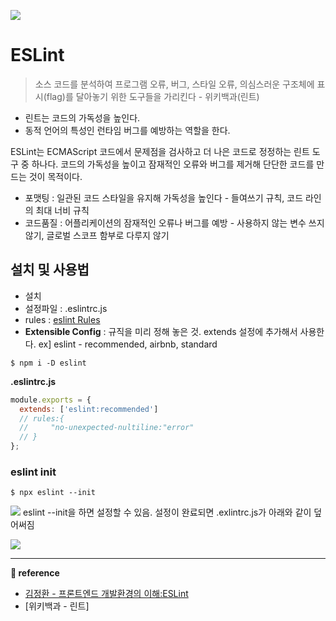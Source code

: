 ![](https://images.velog.io/images/ouo_yoonk/post/99e3e6ed-4ef3-4e09-b75d-1cb85f6b55bc/%ED%94%84%EB%A1%A0%ED%8A%B8%EC%97%94%EB%93%9C_%EA%B0%9C%EB%B0%9C%ED%99%98%EA%B2%BD%EC%9D%98_%EC%9D%B4%ED%95%B4%EC%99%80_%EC%8B%A4%EC%8A%B5%5B%EA%B9%80%EC%A0%95%ED%99%98%EB%8B%98%5D__n_-_ESLint.png)

# ESLint

> 소스 코드를 분석하여 프로그램 오류, 버그, 스타일 오류, 의심스러운 구조체에 표시(flag)를 달아놓기 위한 도구들을 가리킨다 - 위키백과(린트)

- 린트는 코드의 가독성을 높인다.
- 동적 언어의 특성인 런타임 버그를 예방하는 역할을 한다.

ESLint는 ECMAScript 코드에서 문제점을 검사하고 더 나은 코드로 정정하는 린트 도구 중 하나다. 코드의 가독성을 높이고 잠재적인 오류와 버그를 제거해 단단한 코드를 만드는 것이 목적이다.

- 포맷팅 : 일관된 코드 스타일을 유지해 가독성을 높인다 - 들여쓰기 규칙, 코드 라인의 최대 너비 규칙
- 코드품질 : 어플리케이션의 잠재적인 오류나 버그를 예방 - 사용하지 않는 변수 쓰지 않기, 글로벌 스코프 함부로 다루지 않기

## 설치 및 사용법

- 설치
- 설정파일 : .eslintrc.js
- rules : [eslint Rules](https://eslint.org/docs/rules/)
- **Extensible Config** : 규직을 미리 정해 놓은 것. extends 설정에 추가해서 사용한다. ex] eslint - recommended, airbnb, standard

```
$ npm i -D eslint
```

**.eslintrc.js**

```javascript
module.exports = {
  extends: ['eslint:recommended']
  // rules:{
  //     "no-unexpected-nultiline:"error"
  // }
};
```

### eslint init

```
$ npx eslint --init
```

![](https://images.velog.io/images/ouo_yoonk/post/1299928d-44aa-420b-a4be-642d06802ebb/image.png)
eslint --init을 하면 설정할 수 있음.
설정이 완료되면 .exlintrc.js가 아래와 같이 덮어써짐

![](https://images.velog.io/images/ouo_yoonk/post/0f290662-5f05-4c9e-b390-e5ddacc6ab83/image.png)

---

**&#128209; reference**

- [김정환 - 프론트엔드 개발환경의 이해:ESLint](https://jeonghwan-kim.github.io/series/2019/12/09/frontend-dev-env-npm.html)
- [위키백과 - 린트]

